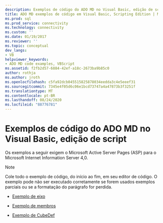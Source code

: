 ```yaml
---
description: Exemplos de código do ADO MD no Visual Basic, edição de script
title: ADO MD exemplos de código em Visual Basic, Scripting Edition | Microsoft Docs
ms.prod: sql
ms.prod_service: connectivity
ms.technology: connectivity
ms.custom: ''
ms.date: 01/19/2017
ms.reviewer: ''
ms.topic: conceptual
dev_langs:
- VB
helpviewer_keywords:
- ADO MD code examples, VBScript
ms.assetid: f2fb2d57-6884-42ef-a18c-2673ba9b85c0
author: rothja
ms.author: jroth
ms.openlocfilehash: c5fa92dcb045515825878034eedda3c4e5eeef31
ms.sourcegitcommit: 7345e4f05d6c06e1bcd73747a4a47873b3f3251f
ms.translationtype: MT
ms.contentlocale: pt-BR
ms.lasthandoff: 08/24/2020
ms.locfileid: "88776781"
---
```

# <a name="ado-md-code-examples-in-visual-basic-scripting-edition"></a>Exemplos de código do ADO MD no Visual Basic, edição de script
Os exemplos a seguir exigem o Microsoft Active Server Pages (ASP) para o Microsoft Internet Information Server 4,0.  
  
> [!NOTE]
>  Cole todo o exemplo de código, do início ao fim, em seu editor de código. O exemplo pode não ser executado corretamente se forem usados exemplos parciais ou se a formatação do parágrafo for perdida.  
  
-   [Exemplo de eixo](./axis-example-vbscript.md)  
  
-   [Exemplo de membros](./members-example-vbscript.md)  
  
-   [Exemplo de CubeDef](./cubedef-example-vbscript.md)
